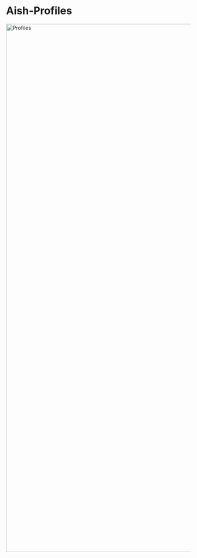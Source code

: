 # Aish-Profiles

<img width="1440" alt="Profiles" src="https://github.com/Aishwarya-Shanmugam/Aish-Profiles/assets/101408286/bf95f4d5-f963-4b54-acea-fa426c062562">

